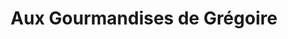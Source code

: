 ---
title: "Aux Gourmandises de Grégoire"
url: /rennes/aux-gourmandises-de-gregoire/
shop: Bäckerei
---